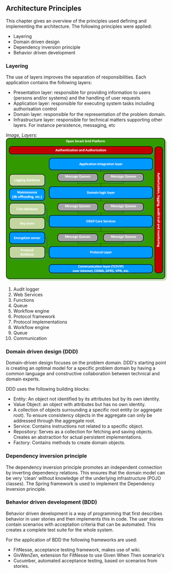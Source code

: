 ## Architecture Principles

This chapter gives an overview of the principles used defining and implementing the architecture. The following principles were applied:

- Layering
- Domain driven design
- Dependency inversion principle
- Behavior driven development

### Layering

The use of layers improves the separation of responsibilities. Each application contains the following layers:

- Presentation layer: responsible for providing information to users (persons and/or systems) and the handling of user requests
- Application layer: responsible for executing system tasks including authorisation control
- Domain layer: responsible for the representation of the problem domain.
- Infrastructure layer: responsible for technical matters supporting other layers. For instance persistence, messaging, etc

_Image, Layers:_
 ![alt text](./OSGP-components.png "Layers")

1. Audit logger
2. Web Services
3. Functions
4. Queue
5. Workflow engine
6. Protocol framework
7. Protocol implementations
8. Workflow engine
9. Queue
10. Communication

### Domain driven design (DDD)

Domain-driven design focuses on the problem domain. DDD's starting point is creating an optimal model for a specific problem domain by having a common language and constructive collaboration between technical and domain experts.

DDD uses the following building blocks:

- Entity: An object not identified by its attributes but by its own identity.
- Value Object: an object with attributes but has no own identity.
- A collection of objects surrounding a specific root entity (or aggregate root). To ensure consistency objects in the aggregate can only be addressed through the aggregate root.
- Service: Contains instructions not related to a specific object. 
- Repository: Serves as a  collection for fetching and saving objects. Creates an abstraction for actual persistent implementations.
- Factory: Contains methods to create domain objects.

### Dependency inversion principle

The dependency inversion principle promotes an independent connection by inverting dependency relations. This ensures that the domain model can be very 'clean' without knowledge of the underlying infrastructure (POJO classes). The Spring framework is used to implement the Dependency Inversion principle.


### Behavior driven development (BDD)

Behavior driven development is a way of programming that first describes behavior in user stories and then implements this in code. The user stories contain scenarios with acceptation criteria that can be automated. This creates a complete test suite for the whole system.

For the application of BDD the following frameworks are used:

- FitNesse, acceptance testing framework, makes use of wiki.
- GivWenZen, extension for FitNesse to use Given When Then scenario's
- Cucumber, automated acceptance testing, based on scenarios from stories.
